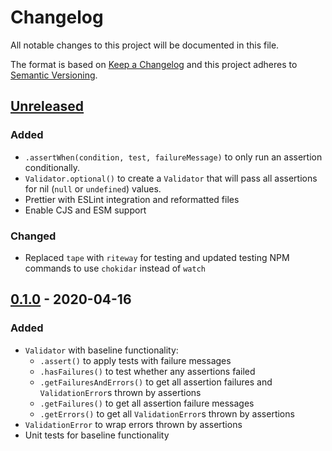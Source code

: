 # Changelog
All notable changes to this project will be documented in this file.

The format is based on [Keep a Changelog][Keep a Changelog] and this project adheres to [Semantic Versioning][Semantic Versioning].

## [Unreleased]
### Added
- `.assertWhen(condition, test, failureMessage)` to only run an assertion conditionally.
- `Validator.optional()` to create a `Validator` that will pass all assertions for nil (`null` or `undefined`) values.
- Prettier with ESLint integration and reformatted files
- Enable CJS and ESM support

### Changed
- Replaced `tape` with `riteway` for testing and updated testing NPM commands to use `chokidar` instead of `watch`

## [0.1.0] - 2020-04-16
### Added
- `Validator` with baseline functionality:
  - `.assert()` to apply tests with failure messages
  - `.hasFailures()` to test whether any assertions failed
  - `.getFailuresAndErrors()` to get all assertion failures and `ValidationError`s thrown by assertions
  - `.getFailures()` to get all assertion failure messages
  - `.getErrors()` to get all `ValidationError`s thrown by assertions
- `ValidationError` to wrap errors thrown by assertions
- Unit tests for baseline functionality

<!-- Links -->
[Keep a Changelog]: https://keepachangelog.com/
[Semantic Versioning]: https://semver.org/

<!-- Versions -->
[Unreleased]: https://github.com/webbower/validator/compare/v0.1.0...HEAD
[0.1.0]: https://github.com/webbower/validator/releases/v0.1.0
